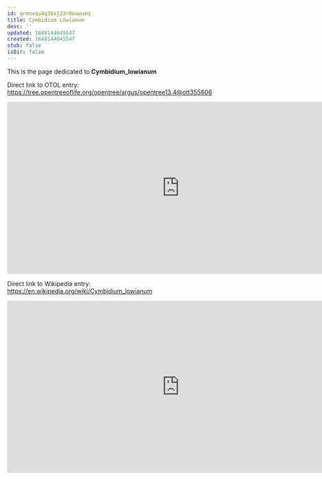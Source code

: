 ```yaml
---
id: qrmnvqu4q36xj23r0oawumq
title: Cymbidium Lowianum
desc: ''
updated: 1648144045547
created: 1648144045547
stub: false
isDir: false
---
```

This is the page dedicated to **Cymbidium_lowianum**


Direct link to OTOL entry: https://tree.opentreeoflife.org/opentree/argus/opentree13.4@ott355606



<html>
    <body>
    <iframe src="https://tree.opentreeoflife.org/opentree/argus/opentree13.4@ott355606"
    width="800" height="400" frameborder="0" allowfullscreen> </iframe>
    </body>
</html>
    


Direct link to Wikipedia entry: https://en.wikipedia.org/wiki/Cymbidium_lowianum



<html>
    <body>
    <iframe src="https://en.wikipedia.org/wiki/Cymbidium_lowianum"
    width="800" height="400" frameborder="0" allowfullscreen> </iframe>
    </body>
</html>
    

